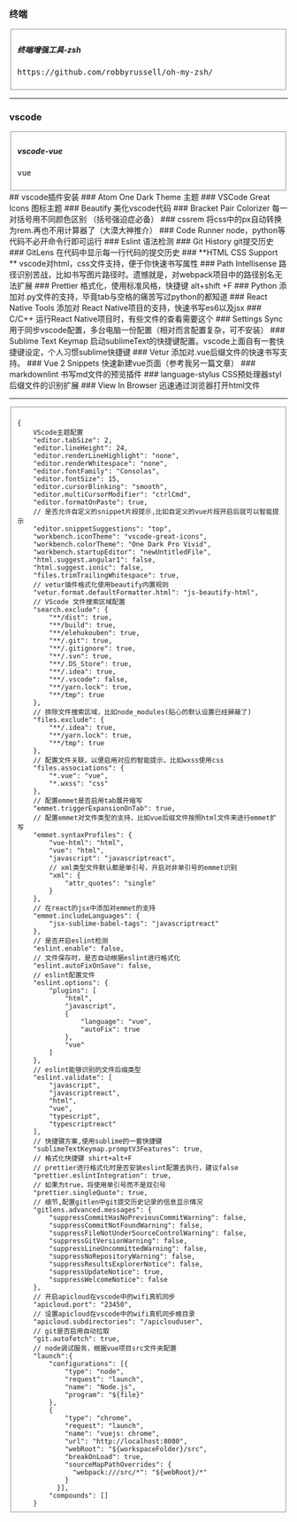 
<div>
<h3>终端</h3>
<fieldset>
<h5>终端增强工具-zsh</h5>
<pre class="light-well">https://github.com/robbyrussell/oh-my-zsh/</pre>
</fieldset>
<hr>
<h3>vscode</h3>
<fieldset>
<h5>vscode-vue</h5>
<pre class="light-well">vue</pre>
</fieldset>
</div>
<div>
## vscode插件安装
### Atom One Dark Theme 主题
### VSCode Great Icons 图标主题
### Beautify 美化vscode代码
### Bracket Pair Colorizer 每一对括号用不同颜色区别 （括号强迫症必备）
### cssrem 将css中的px自动转换为rem.再也不用计算器了（大漠大神推介）
### Code Runner node，python等代码不必开命令行即可运行
### Eslint 语法检测
### Git History git提交历史
### GitLens 在代码中显示每一行代码的提交历史
### **HTML CSS Support ** vscode对html，css文件支持，便于你快速书写属性
### Path Intellisense 路径识别苦战，比如书写图片路径时。遗憾就是，对webpack项目中的路径别名无法扩展
### Prettier 格式化，使用标准风格，快捷键 alt+shift +F
### Python 添加对.py文件的支持，毕竟tab与空格的痛苦写过python的都知道
### React Native Tools 添加对 React Native项目的支持，快速书写es6以及jsx
### C/C++ 运行React Native项目时，有些文件的查看需要这个
### Settings Sync 用于同步vscode配置，多台电脑一份配置（相对而言配置复杂，可不安装）
### Sublime Text Keymap 启动sublimeText的快捷键配置。vscode上面自有一套快捷键设定，个人习惯sublime快捷键
### Vetur 添加对.vue后缀文件的快速书写支持。
### Vue 2 Snippets 快速新建vue页面（参考我另一篇文章）
### markdownlint 书写md文件的预览插件
### language-stylus CSS预处理器styl后缀文件的识别扩展
### View In Browser 迅速通过浏览器打开html文件


---

<pre class="prettyprint">
<fieldset>
<code class="prism language-dash has-numbering">{ 
    VScode主题配置
    "editor.tabSize": 2,
    "editor.lineHeight": 24,
    "editor.renderLineHighlight": "none",
    "editor.renderWhitespace": "none",
    "editor.fontFamily": "Consolas",
    "editor.fontSize": 15,
    "editor.cursorBlinking": "smooth",
    "editor.multiCursorModifier": "ctrlCmd",
    "editor.formatOnPaste": true,
    // 是否允许自定义的snippet片段提示,比如自定义的vue片段开启后就可以智能提示
    "editor.snippetSuggestions": "top",
    "workbench.iconTheme": "vscode-great-icons",
    "workbench.colorTheme": "One Dark Pro Vivid",
    "workbench.startupEditor": "newUntitledFile",
    "html.suggest.angular1": false,
    "html.suggest.ionic": false,
    "files.trimTrailingWhitespace": true,
    // vetur插件格式化使用beautify内置规则
    "vetur.format.defaultFormatter.html": "js-beautify-html",
    // VScode 文件搜索区域配置
    "search.exclude": {
        "**/dist": true,
        "**/build": true,
        "**/elehukouben": true,
        "**/.git": true,
        "**/.gitignore": true,
        "**/.svn": true,
        "**/.DS_Store": true,
        "**/.idea": true,
        "**/.vscode": false,
        "**/yarn.lock": true,
        "**/tmp": true
    },
    // 排除文件搜索区域，比如node_modules(贴心的默认设置已经屏蔽了)
    "files.exclude": {
        "**/.idea": true,
        "**/yarn.lock": true,
        "**/tmp": true
    },
    // 配置文件关联，以便启用对应的智能提示，比如wxss使用css
    "files.associations": {
        "*.vue": "vue",
        "*.wxss": "css"
    },
    // 配置emmet是否启用tab展开缩写
    "emmet.triggerExpansionOnTab": true,
    // 配置emmet对文件类型的支持，比如vue后缀文件按照html文件来进行emmet扩写
    "emmet.syntaxProfiles": {
        "vue-html": "html",
        "vue": "html",
        "javascript": "javascriptreact",
        // xml类型文件默认都是单引号，开启对非单引号的emmet识别
        "xml": {
            "attr_quotes": "single"
        }
    },
    // 在react的jsx中添加对emmet的支持
    "emmet.includeLanguages": {
        "jsx-sublime-babel-tags": "javascriptreact"
    },
    // 是否开启eslint检测
    "eslint.enable": false,
    // 文件保存时，是否自动根据eslint进行格式化
    "eslint.autoFixOnSave": false,
    // eslint配置文件
    "eslint.options": {
        "plugins": [
            "html",
            "javascript",
            {
                "language": "vue",
                "autoFix": true
            },
            "vue"
        ]
    },
    // eslint能够识别的文件后缀类型
    "eslint.validate": [
        "javascript",
        "javascriptreact",
        "html",
        "vue",
        "typescript",
        "typescriptreact"
    ],
    // 快捷键方案,使用sublime的一套快捷键
    "sublimeTextKeymap.promptV3Features": true,
    // 格式化快捷键 shirt+alt+F
    // prettier进行格式化时是否安装eslint配置去执行，建议false
    "prettier.eslintIntegration": true,
    // 如果为true，将使用单引号而不是双引号
    "prettier.singleQuote": true,
    // 细节,配置gitlen中git提交历史记录的信息显示情况
    "gitlens.advanced.messages": {
        "suppressCommitHasNoPreviousCommitWarning": false,
        "suppressCommitNotFoundWarning": false,
        "suppressFileNotUnderSourceControlWarning": false,
        "suppressGitVersionWarning": false,
        "suppressLineUncommittedWarning": false,
        "suppressNoRepositoryWarning": false,
        "suppressResultsExplorerNotice": false,
        "suppressUpdateNotice": true,
        "suppressWelcomeNotice": false
    },
    // 开启apicloud在vscode中的wifi真机同步
    "apicloud.port": "23450",
    // 设置apicloud在vscode中的wifi真机同步根目录
    "apicloud.subdirectories": "/apiclouduser",
    // git是否启用自动拉取
    "git.autofetch": true,
    // node调试服务，根据vue项目src文件夹配置
    "launch":{
        "configurations": [{
            "type": "node",
            "request": "launch",
            "name": "Node.js",
            "program": "${file}"
        },
        {
            "type": "chrome",
            "request": "launch",
            "name": "vuejs: chrome",
            "url": "http://localhost:8080",
            "webRoot": "${workspaceFolder}/src",
            "breakOnLoad": true,
            "sourceMapPathOverrides": {
              "webpack:///src/*": "${webRoot}/*"
            }
          }],
        "compounds": []
    }
</code></pre>
</fieldset>

</div>
